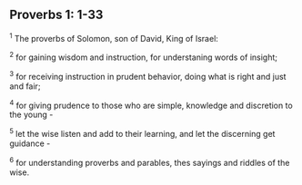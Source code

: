 ## Proverbs 1: 1-33

<sup>1</sup>
The proverbs of Solomon, son of David, King of Israel:

<sup>2</sup>
for gaining wisdom and instruction, for understaning words of insight;

<sup>3</sup>
for receiving instruction in prudent behavior, doing what is right and just and fair;

<sup>4</sup>
for giving prudence to those who are simple, knowledge and discretion to the young - 

<sup>5</sup>
let the wise listen and add to their learning, and let the discerning get guidance - 

<sup>6</sup>
for understanding proverbs and parables, thes sayings and riddles of the wise.

<sup></sup>



<sup></sup>

<sup></sup>

<sup></sup>

<sup></sup>

<sup></sup>

<sup></sup>

<sup></sup>

<sup></sup>



